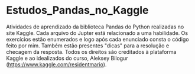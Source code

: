 # Estudos_Pandas_no_Kaggle
 Atividades de aprendizado da biblioteca Pandas do Python realizadas no site Kaggle.
 Cada arquivo do Jupter está relacionado a uma habilidade. 
 Os exercícios estão enumerados e logo após cada enunciado consta o código feito por mim.
 Também estão presentes "dicas" para a resolução e checagem da resposta.
 Todos os direitos são creditados à plataforma Kaggle e ao idealizados do curso, Aleksey Bilogur (https://www.kaggle.com/residentmario).
